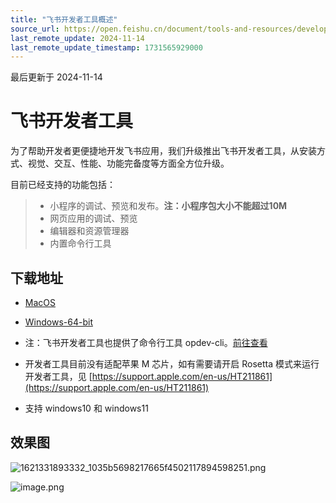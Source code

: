 ```yaml
---
title: "飞书开发者工具概述"
source_url: https://open.feishu.cn/document/tools-and-resources/development-tools/overview-of-ide
last_remote_update: 2024-11-14
last_remote_update_timestamp: 1731565929000
---
```

最后更新于 2024-11-14

# 飞书开发者工具

为了帮助开发者更便捷地开发飞书应用，我们升级推出飞书开发者工具，从安装方式、视觉、交互、性能、功能完备度等方面全方位升级。

目前已经支持的功能包括：

> * 小程序的调试、预览和发布。**注：小程序包大小不能超过10M**
> * 网页应用的调试、预览
> * 编辑器和资源管理器
> * 内置命令行工具

## 下载地址

- [MacOS](https://sf3-cn.feishucdn.com/obj/larkdeveloper/opdev/ide/full-packages/opdev-ide-3.3.4-SaaS.dmg)

- [Windows-64-bit](https://sf3-cn.feishucdn.com/obj/larkdeveloper/opdev/ide/full-packages/opdev-ide-3.3.4-SaaS.zip) 
- 注：飞书开发者工具也提供了命令行工具 opdev-cli。[前往查看](https://open.feishu.cn/document/uYjL24iN/uEzMzUjLxMzM14SMzMTN/ide-with-commands)
- 开发者工具目前没有适配苹果 M 芯片，如有需要请开启 Rosetta 模式来运行开发者工具，见 [https://support.apple.com/en-us/HT211861](https://support.apple.com/en-us/HT211861)
- 支持 windows10 和 windows11

## 效果图

![1621331893332_1035b5698217665f4502117894598251.png](https://sf3-cn.feishucdn.com/obj/open-platform-opendoc/1035b5698217665f4502117894598251_axfWoWXpob.png?height=1200&lazyload=true&width=1740)

![image.png](https://sf3-cn.feishucdn.com/obj/open-platform-opendoc/f260c903f5b518254a6d6bc452f8245a_A5SjT6hxSF.png?height=1792&lazyload=true&width=2780)
